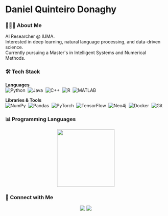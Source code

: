 # Daniel Quinteiro Donaghy

### 👨🏻‍💻 About Me

AI Researcher @ IUMA.  
Interested in deep learning, natural language processing, and data-driven science.  
Currently pursuing a Master's in Intelligent Systems and Numerical Methods.

### 🛠 Tech Stack

**Languages**  
![Python](https://img.shields.io/badge/-Python-05122A?style=flat&logo=python)&nbsp;
![Java](https://img.shields.io/badge/-Java-05122A?style=flat&logo=java)&nbsp;
![C++](https://img.shields.io/badge/-C++-05122A?style=flat&logo=c%2b%2b)&nbsp;
![R](https://img.shields.io/badge/-R-05122A?style=flat&logo=r)&nbsp;
![MATLAB](https://img.shields.io/badge/-MATLAB-05122A?style=flat&logo=matlab)&nbsp;

**Libraries & Tools**  
![NumPy](https://img.shields.io/badge/-NumPy-05122A?style=flat&logo=numpy)&nbsp;
![Pandas](https://img.shields.io/badge/-Pandas-05122A?style=flat&logo=pandas)&nbsp;
![PyTorch](https://img.shields.io/badge/-PyTorch-05122A?style=flat&logo=pytorch)&nbsp;
![TensorFlow](https://img.shields.io/badge/-TensorFlow-05122A?style=flat&logo=tensorflow)&nbsp;
![Neo4j](https://img.shields.io/badge/-Neo4j-05122A?style=flat&logo=neo4j)&nbsp;
![Docker](https://img.shields.io/badge/-Docker-05122A?style=flat&logo=docker)&nbsp;
![Git](https://img.shields.io/badge/-Git-05122A?style=flat&logo=git)&nbsp;

### 📊 Programming Languages

<p align="center">
  <img height="180em" src="https://github-readme-stats-eight-theta.vercel.app/api/top-langs/?username=danqdon&layout=compact&langs_count=6&theme=algolia"/>
</p>

### 🤝 Connect with Me

<p align="center">
  <a href="https://www.linkedin.com/in/daniel-quinteiro-donaghy-24a202294/"><img src="https://img.shields.io/badge/-Daniel%20Quinteiro-0077B5?style=flat&logo=Linkedin&logoColor=white"/></a>
  <a href="mailto:danielquinteirodonaghy@gmail.com"><img src="https://img.shields.io/badge/-danielquinteirodonaghy@gmail.com-D14836?style=flat&logo=Gmail&logoColor=white"/></a>
</p>
